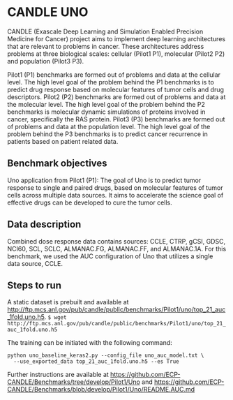 # CANDLE UNO
CANDLE (Exascale Deep Learning and Simulation Enabled Precision Medicine
for Cancer) project  aims to implement deep learning architectures that
are relevant to problems in cancer. These architectures address problems
at three biological scales: cellular (Pilot1 P1), molecular (Pilot2 P2)
and population (Pilot3 P3).

Pilot1 (P1) benchmarks are formed out of problems and data at the
cellular level. The high level goal of the problem behind the P1
benchmarks is to predict drug response based on molecular features of
tumor cells and drug descriptors. Pilot2 (P2) benchmarks are formed out
of problems and data at the molecular level. The high level goal of the
problem behind the P2 benchmarks is molecular dynamic simulations of
proteins involved in cancer, specifically the RAS protein. Pilot3 (P3)
benchmarks are formed out of problems and data at the population level.
The high level goal of the problem behind the P3 benchmarks is to
predict cancer recurrence in patients based on patient related data.

## Benchmark objectives

Uno application from Pilot1 (P1): The goal of Uno is to predict tumor
response to single and paired drugs, based on molecular features of
tumor cells across multiple data sources. It aims to accelerate the science goal of effective drugs can be developed to cure the tumor cells. 

## Data description

Combined dose response data contains sources: CCLE, CTRP, gCSI,
GDSC, NCI60, SCL, SCLC, ALMANAC.FG, ALMANAC.FF, and ALMANAC.1A.
For this benchmark, we used the AUC configuration of Uno that utilizes a single data source, CCLE. 

## Steps to run
A static dataset is prebuilt and available at http://ftp.mcs.anl.gov/pub/candle/public/benchmarks/Pilot1/uno/top_21_auc_1fold.uno.h5.
``` $ wget http://ftp.mcs.anl.gov/pub/candle/public/benchmarks/Pilot1/uno/top_21_auc_1fold.uno.h5 ```

The training can be initiated with the following command:
```
python uno_baseline_keras2.py --config_file uno_auc_model.txt \
  --use_exported_data top_21_auc_1fold.uno.h5 --es True
```

Further instructions are available at https://github.com/ECP-CANDLE/Benchmarks/tree/develop/Pilot1/Uno
and https://github.com/ECP-CANDLE/Benchmarks/blob/develop/Pilot1/Uno/README.AUC.md
